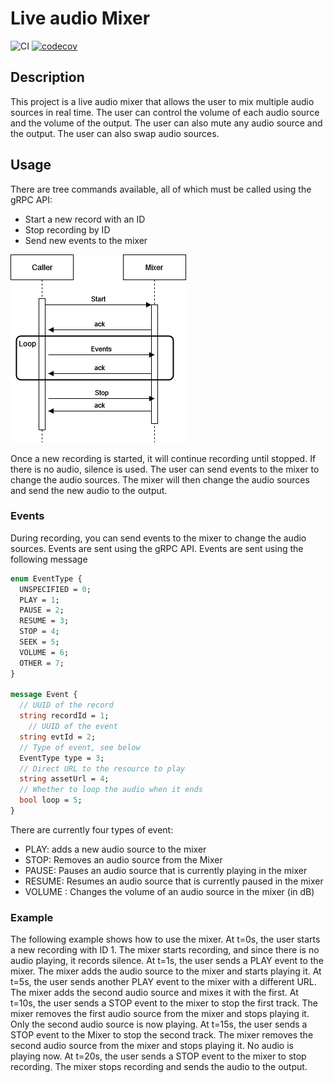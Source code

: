 # Live audio Mixer
![CI](https://github.com/SoTrxII/live-audio-mixer/actions/workflows/publish-coverage.yml/badge.svg)
[![codecov](https://codecov.io/gh/SoTrxII/live-audio-mixer/graph/badge.svg?token=E1YZKGK9IT)](https://codecov.io/gh/SoTrxII/live-audio-mixer)

## Description

This project is a live audio mixer that allows the user to mix multiple audio sources in real time. The user can control the volume of each audio source and the volume of the output. The user can also mute any audio source and the output. The user can also swap audio sources.
## Usage

There are tree commands available, all of which must be called using the gRPC API:
- Start a new record with an ID
- Stop recording by ID
- Send new events to the mixer

![Sequence](./resources/images/sequence.png)

Once a new recording is started, it will continue recording until stopped. If there is no audio, silence is used. The user can send events to the mixer to change the audio sources. The mixer will then change the audio sources and send the new audio to the output.
### Events

During recording, you can send events to the mixer to change the audio sources. Events are sent using the gRPC API. Events are sent using the following message

```protobuf
enum EventType {
  UNSPECIFIED = 0;
  PLAY = 1;
  PAUSE = 2;
  RESUME = 3;
  STOP = 4;
  SEEK = 5;
  VOLUME = 6;
  OTHER = 7;
}

message Event {
  // UUID of the record
  string recordId = 1;
    // UUID of the event
  string evtId = 2;
  // Type of event, see below
  EventType type = 3;
  // Direct URL to the resource to play
  string assetUrl = 4;
  // Whether to loop the audio when it ends
  bool loop = 5;
}
```

There are currently four types of event:
- PLAY: adds a new audio source to the mixer
- STOP: Removes an audio source from the Mixer
- PAUSE: Pauses an audio source that is currently playing in the mixer
- RESUME: Resumes an audio source that is currently paused in the mixer
- VOLUME : Changes the volume of an audio source in the mixer (in dB)

### Example

The following example shows how to use the mixer.
At t=0s, the user starts a new recording with ID 1. The mixer starts recording, and since there is no audio playing, it records silence.
At t=1s, the user sends a PLAY event to the mixer. The mixer adds the audio source to the mixer and starts playing it.
At t=5s, the user sends another PLAY event to the mixer with a different URL. The mixer adds the second audio source and mixes it with the first.
At t=10s, the user sends a STOP event to the mixer to stop the first track. The mixer removes the first audio source from the mixer and stops playing it. Only the second audio source is now playing.
At t=15s, the user sends a STOP event to the Mixer to stop the second track. The mixer removes the second audio source from the mixer and stops playing it. No audio is playing now.
At t=20s, the user sends a STOP event to the mixer to stop recording. The mixer stops recording and sends the audio to the output.